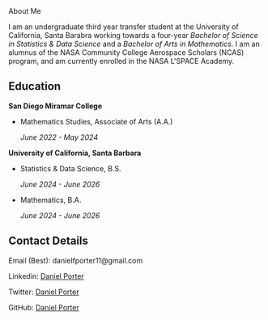 <html>
<body class="libertinus latex-dark">
<div class="stackedit__html"
<h2>About Me</h2>
<p>I am an undergraduate third year transfer student at the University of California, Santa Barabra working towards a four-year <i>Bachelor of Science in Statistics & Data Science</i> and a <i>Bachelor of Arts in Mathematics.</i> I am an alumnus of the NASA Community College Aerospace Scholars (NCAS) program, and am currently enrolled in the NASA L'SPACE Academy. </p>

<h2>Education</h2>
<p><b>San Diego Miramar College</b></p>
<ul>
  <li>Mathematics Studies, Associate of Arts (A.A.)<i><p>June 2022 - May 2024</p></i></li>
</ul>
<p></p>
<p><b>University of California, Santa Barbara</b></p>
<ul>
  <li>Statistics & Data Science, B.S.<i><p>June 2024 - June 2026</p></i></li>
  <li>Mathematics, B.A.<i><p>June 2024 - June 2026</p></i></li>
</ul>

<h2>Contact Details</h2>
<p>
  Email (Best): danielfporter11@gmail.com
</p>
<p>
  Linkedin: 
  <a href="https://www.linkedin.com/in/daniel-porter-941130200/"> Daniel Porter </a>
</p>
<p>
  Twitter: 
  <a href="https://www.twitter.com/DanielFPorter/"> Daniel Porter </a>
</p>
<p>
  GitHub: 
  <a href="https://github.com/DanielPorter"> Daniel Porter </a>
</p>
</div>
</body>
</html> 
